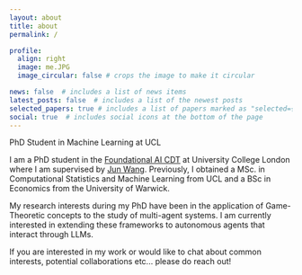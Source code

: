 ```yaml
---
layout: about
title: about
permalink: /

profile:
  align: right
  image: me.JPG
  image_circular: false # crops the image to make it circular

news: false  # includes a list of news items
latest_posts: false  # includes a list of the newest posts
selected_papers: true # includes a list of papers marked as "selected={true}"
social: true  # includes social icons at the bottom of the page
---
```

PhD Student in Machine Learning at UCL

I am a PhD student in the [Foundational AI CDT](https://www.ucl.ac.uk/ai-centre/study/cdt-foundational-ai/current-student-profiles) at University College London where I am supervised by [Jun Wang](http://www0.cs.ucl.ac.uk/staff/jun.wang/). Previously, I obtained a MSc. in Computational Statistics and Machine Learning from UCL and a BSc in Economics from the University of Warwick.

My research interests during my PhD have been in the application of Game-Theoretic concepts to the study of multi-agent systems. I am currently interested in extending these frameworks to autonomous agents that interact through LLMs.

If you are interested in my work or would like to chat about common interests, potential collaborations etc... please do reach out!
